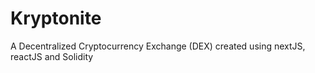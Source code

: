 # Kryptonite
A Decentralized Cryptocurrency Exchange (DEX) created using nextJS, reactJS and Solidity  
